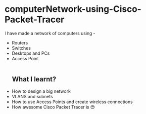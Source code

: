 # computerNetwork-using-Cisco-Packet-Tracer<br>
I have made a network of computers using -<br>
- Routers
- Switches
- Desktops and PCs 
- Access Point
<br><br>
<b><h2>What I learnt?</h2></b>
- How to design a big network
- VLANS and subnets
- How to use Access Points and create wireless connections
- How awesome Cisco Packet Tracer is 😍
